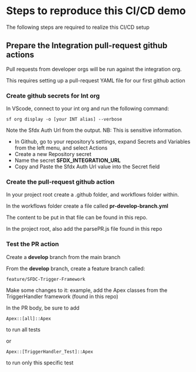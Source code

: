 # Steps to reproduce this CI/CD demo

The following steps are required to realize this CI/CD setup

## Prepare the Integration pull-request github actions

Pull requests from developer orgs will be run against the integration org.

This requires setting up a pull-request YAML file for our first github action

### Create github secrets for Int org

In VScode, connect to your int org and run the following command:

```
sf org display -o [your INT alias] --verbose
```

Note the Sfdx Auth Url from the output. NB: This is sensitive information.

- In Github, go to your repository’s settings, expand Secrets and Variables from the left menu, and select Actions
- Create a new Repository secret
- Name the secret **SFDX_INTEGRATION_URL**
- Copy and Paste the Sfdx Auth Url value into the Secret field

### Create the pull-request github action

In your project root create a .github folder, and workflows folder within.

In the workflows folder create a file called **pr-develop-branch.yml**

The content to be put in that file can be found in this repo.

In the project root, also add the parsePR.js file found in this repo

### Test the PR action

Create a **develop** branch from the main branch

From the **develop** branch, create a feature branch called:

```
feature/SFDC-Trigger-Framework
```

Make some changes to it: example, add the Apex classes from the TriggerHandler framework (found in this repo)

In the PR body, be sure to add

```
Apex::[all]::Apex
```

to run all tests

or

```
Apex::[TriggerHandler_Test]::Apex
```

to run only this specific test
